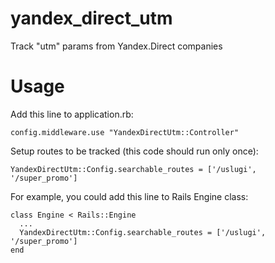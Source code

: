 yandex_direct_utm
=================

Track "utm" params from Yandex.Direct companies

# Usage

Add this line to application.rb:

    config.middleware.use "YandexDirectUtm::Controller"

Setup routes to be tracked (this code should run only once):

    YandexDirectUtm::Config.searchable_routes = ['/uslugi', '/super_promo']

For example, you could add this line to Rails Engine class:

    class Engine < Rails::Engine
      ...
      YandexDirectUtm::Config.searchable_routes = ['/uslugi', '/super_promo']
    end
